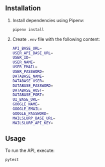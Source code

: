 ## Installation
1. Install dependencies using Pipenv:
    ```sh
    pipenv install
    ```
2. Create `.env` file with the following content:
    ```sh
    API_BASE_URL=
    USER_API_BASE_URL=
    USER_ID=
    USER_NAME=
    USER_EMAIL=
    USER_PASSWORD=
    DATABASE_NAME=
    DATABASE_USER=
    DATABASE_PASSWORD=
    DATABASE_HOST=
    DATABASE_PORT=
    UI_BASE_URL=
    GOOGLE_NAME=
    GOOGLE_EMAIL=
    GOOGLE_PASSWORD=
    MAILSLURP_BASE_URL=
    MAILSLURP_API_KEY=
    ```

## Usage
To run the API, execute:
```sh
pytest